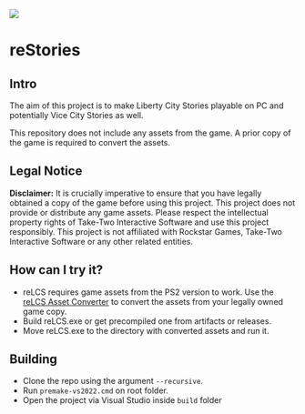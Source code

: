 <a href="https://discord.gg/qwUwqKfszS"><img src="https://img.shields.io/badge/discord-join-7289DA.svg?logo=discord&longCache=true&style=flat" /></a>

# reStories

## Intro

The aim of this project is to make Liberty City Stories playable on PC and potentially Vice City Stories as well.

This repository does not include any assets from the game. A prior copy of the game is required to convert the assets.

## Legal Notice

**Disclaimer:** It is crucially imperative to ensure that you have legally obtained a copy of the game before using this project. This project does not provide or distribute any game assets. Please respect the intellectual property rights of Take-Two Interactive Software and use this project responsibly. This project is not affiliated with Rockstar Games, Take-Two Interactive Software or any other related entities.

## How can I try it?

- reLCS requires game assets from the PS2 version to work. Use the [reLCS Asset Converter](https://github.com/knackers4/res/releases/download/relcs/reLCSAssetConverter.exe) to convert the assets from your legally owned game copy.
- Build reLCS.exe or get precompiled one from artifacts or releases.
- Move reLCS.exe to the directory with converted assets and run it.

## Building

- Clone the repo using the argument `--recursive`.
- Run `premake-vs2022.cmd` on root folder.
- Open the project via Visual Studio inside `build` folder
